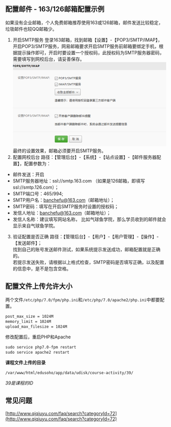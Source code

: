 ## 配置邮件 - 163/126邮箱配置示例 

如果没有企业邮箱，个人免费邮箱推荐使用163或126邮箱，邮件发送比较稳定，垃圾邮件也较QQ邮箱少。
1. 开启SMTP服务
登录163邮箱，找到邮箱【设置】-【POP3/SMTP/IMAP】，开启POP3/SMTP服务，网易邮箱要求开启SMTP服务前邮箱要绑定手机，根据提示操作即可，开启时要设置一个授权码，此授权码为SMTP服务器密码，需要填写到网校后台，请妥善保存。  
![](/media/edusoho-email.PNG)  
最终的设置效果，邮箱必须要开启SMTP服务。
1. 配置网校后台
路径：【管理后台】-【系统】-【站点设置】-【邮件服务器配置】，配置参数为：
  - 邮件发送：开启
  - SMTP服务器地址：ssl://smtp.163.com （如果是126邮箱，即填写ssl://smtp.126.com）；
  - SMTP端口号：465/994;
  - SMTP用户名：banchefu@163.com（邮箱地址）；
  - SMTP密码：填写在开启SMTP服务时设置的授权码；
  - 发信人地址：banchefu@163.com（邮箱地址）；
  - 发信人名称：建议填写网站名称， 比如气球鱼学院，那么学员收到的邮件就会显示来自气球鱼学院。  
3. 验证配置是否正确
路径：【管理后台】-【用户】-【用户管理】-【操作】-【发送邮件】；  
找到自己的账号发送邮件测试，如果系统提示发送成功，邮箱配置就是正确的。  
若提示发送失败，请根据以上格式检查，SMTP密码是否填写正确，以及配置的信息中，是不是包含空格。

## 配置文件上传允许大小
两个文件`/etc/php/7.0/fpm/php.ini`和`/etc/php/7.0/apache2/php.ini`中都要配置。
```
post_max_size = 1024M
memory_limit = 1024M
upload_max_filesize = 1024M
```
修改配置后，重启PHP和Apache
```
sudo service php7.0-fpm restart
sudo service apache2 restart
```

**课程文件上传的目录**
```
/var/www/html/edusoho/app/data/udisk/course-activity/39/
```
*39是课程的ID*

## 常见问题
[http://www.qiqiuyu.com/faq/search?categoryId=72](http://www.qiqiuyu.com/faq/search?categoryId=72)

